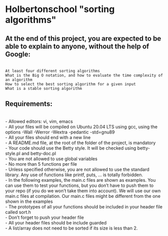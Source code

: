 # Holbertonschool "sorting algorithms"
## At the end of this project, you are expected to be able to explain to anyone, without the help of Google: 
<br>`At least four different sorting algorithms `
<br>`What is the Big O notation, and how to evaluate the time complexity of an algorithm `
<br>`How to select the best sorting algorithm for a given input `
<br>`What is a stable sorting algorithm`

## Requirements:
<br> - Allowed editors: vi, vim, emacs
<br> - All your files will be compiled on Ubuntu 20.04 LTS using gcc, using the options -Wall -Werror -Wextra -pedantic -std=gnu89
<br> - All your files should end with a new line
<br> - A README.md file, at the root of the folder of the project, is mandatory
<br> - Your code should use the Betty style. It will be checked using betty-style.pl and betty-doc.pl
<br> - You are not allowed to use global variables
<br> - No more than 5 functions per file
<br> - Unless specified otherwise, you are not allowed to use the standard library. Any use of functions like printf, puts, … is totally forbidden.
<br> - In the following examples, the main.c files are shown as examples. You can use them to test your functions, but you don’t have to push them to your repo (if you do we won’t take them into account). We will use our own main.c files at compilation. Our main.c files might be different from the one shown in the examples
<br> - The prototypes of all your functions should be included in your header file called sort.h
<br> - Don’t forget to push your header file
<br> - All your header files should be include guarded
<br> - A list/array does not need to be sorted if its size is less than 2.
